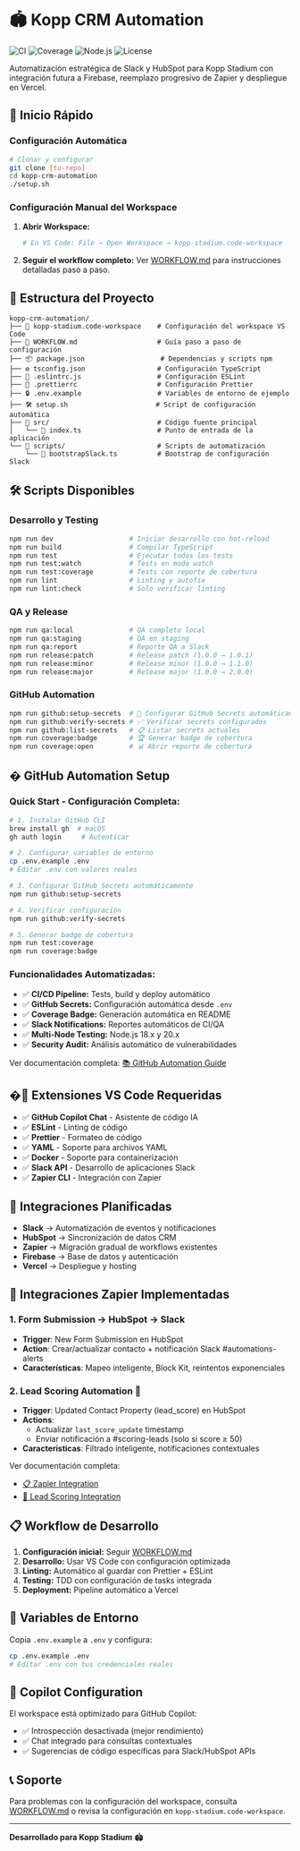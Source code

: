 # 🏟️ Kopp CRM Automation

![CI](https://github.com/kopp-stadium/kopp-crm-automation/workflows/CI%20-%20Continuous%20Integration/badge.svg)
![Coverage](<https://img.shields.io/badge/Coverage-9.56%25-red?style=flat-square![Coverage](https://img.shields.io/badge/Coverage-100%25-brightgreen?style=flat-square&logo=jest)logo=jest>)
![Node.js](https://img.shields.io/badge/Node.js-20.x-green?style=flat-square&logo=node.js)
![License](https://img.shields.io/badge/License-MIT-blue?style=flat-square)

Automatización estratégica de Slack y HubSpot para Kopp Stadium con integración futura a Firebase, reemplazo progresivo de Zapier y despliegue en Vercel.

## 🚀 Inicio Rápido

### Configuración Automática

```bash
# Clonar y configurar
git clone [tu-repo]
cd kopp-crm-automation
./setup.sh
```

### Configuración Manual del Workspace

1. **Abrir Workspace:**

   ```bash
   # En VS Code: File → Open Workspace → kopp-stadium.code-workspace
   ```

2. **Seguir el workflow completo:**
   Ver [WORKFLOW.md](./WORKFLOW.md) para instrucciones detalladas paso a paso.

## 📁 Estructura del Proyecto

```
kopp-crm-automation/
├── 📄 kopp-stadium.code-workspace    # Configuración del workspace VS Code
├── 📄 WORKFLOW.md                    # Guía paso a paso de configuración
├── 📦 package.json                   # Dependencias y scripts npm
├── ⚙️ tsconfig.json                  # Configuración TypeScript
├── 🔧 .eslintrc.js                   # Configuración ESLint
├── 🎨 .prettierrc                    # Configuración Prettier
├── 🔒 .env.example                   # Variables de entorno de ejemplo
├── 🛠️ setup.sh                      # Script de configuración automática
├── 📂 src/                           # Código fuente principal
│   └── 📄 index.ts                   # Punto de entrada de la aplicación
└── 📂 scripts/                       # Scripts de automatización
    └── 📄 bootstrapSlack.ts          # Bootstrap de configuración Slack
```

## 🛠️ Scripts Disponibles

### **Desarrollo y Testing**

```bash
npm run dev                   # Iniciar desarrollo con hot-reload
npm run build                 # Compilar TypeScript
npm run test                  # Ejecutar todos los tests
npm run test:watch            # Tests en modo watch
npm run test:coverage         # Tests con reporte de cobertura
npm run lint                  # Linting y autofix
npm run lint:check            # Solo verificar linting
```

### **QA y Release**

```bash
npm run qa:local              # QA completo local
npm run qa:staging            # QA en staging
npm run qa:report             # Reporte QA a Slack
npm run release:patch         # Release patch (1.0.0 → 1.0.1)
npm run release:minor         # Release minor (1.0.0 → 1.1.0)
npm run release:major         # Release major (1.0.0 → 2.0.0)
```

### **GitHub Automation**

```bash
npm run github:setup-secrets  # 🔑 Configurar GitHub Secrets automáticamente
npm run github:verify-secrets # ✅ Verificar secrets configurados
npm run github:list-secrets   # 📋 Listar secrets actuales
npm run coverage:badge        # 🏆 Generar badge de cobertura
npm run coverage:open         # 📊 Abrir reporte de cobertura
```

## � GitHub Automation Setup

### **Quick Start - Configuración Completa:**

```bash
# 1. Instalar GitHub CLI
brew install gh  # macOS
gh auth login     # Autenticar

# 2. Configurar variables de entorno
cp .env.example .env
# Editar .env con valores reales

# 3. Configurar GitHub Secrets automáticamente
npm run github:setup-secrets

# 4. Verificar configuración
npm run github:verify-secrets

# 5. Generar badge de cobertura
npm run test:coverage
npm run coverage:badge
```

### **Funcionalidades Automatizadas:**

- ✅ **CI/CD Pipeline:** Tests, build y deploy automático
- ✅ **GitHub Secrets:** Configuración automática desde `.env`
- ✅ **Coverage Badge:** Generación automática en README
- ✅ **Slack Notifications:** Reportes automáticos de CI/QA
- ✅ **Multi-Node Testing:** Node.js 18.x y 20.x
- ✅ **Security Audit:** Análisis automático de vulnerabilidades

Ver documentación completa: [📚 GitHub Automation Guide](./docs/GITHUB-AUTOMATION-GUIDE.md)

## �🔧 Extensiones VS Code Requeridas

- ✅ **GitHub Copilot Chat** - Asistente de código IA
- ✅ **ESLint** - Linting de código
- ✅ **Prettier** - Formateo de código
- ✅ **YAML** - Soporte para archivos YAML
- ✅ **Docker** - Soporte para containerización
- ✅ **Slack API** - Desarrollo de aplicaciones Slack
- ✅ **Zapier CLI** - Integración con Zapier

## 🔗 Integraciones Planificadas

- **Slack** → Automatización de eventos y notificaciones
- **HubSpot** → Sincronización de datos CRM
- **Zapier** → Migración gradual de workflows existentes
- **Firebase** → Base de datos y autenticación
- **Vercel** → Despliegue y hosting

## 🔧 Integraciones Zapier Implementadas

### 1. Form Submission → HubSpot → Slack

- **Trigger**: New Form Submission en HubSpot
- **Action**: Crear/actualizar contacto + notificación Slack #automations-alerts
- **Características**: Mapeo inteligente, Block Kit, reintentos exponenciales

### 2. Lead Scoring Automation 🎯

- **Trigger**: Updated Contact Property (lead_score) en HubSpot
- **Actions**:
  - Actualizar `last_score_update` timestamp
  - Enviar notificación a #scoring-leads (solo si score ≥ 50)
- **Características**: Filtrado inteligente, notificaciones contextuales

Ver documentación completa:

- [📋 Zapier Integration](./docs/ZAPIER_INTEGRATION.md)
- [🎯 Lead Scoring Integration](./docs/LEAD_SCORING_INTEGRATION.md)

## 📋 Workflow de Desarrollo

1. **Configuración inicial:** Seguir [WORKFLOW.md](./WORKFLOW.md)
2. **Desarrollo:** Usar VS Code con configuración optimizada
3. **Linting:** Automático al guardar con Prettier + ESLint
4. **Testing:** TDD con configuración de tasks integrada
5. **Deployment:** Pipeline automático a Vercel

## 🔐 Variables de Entorno

Copia `.env.example` a `.env` y configura:

```bash
cp .env.example .env
# Editar .env con tus credenciales reales
```

## 🤖 Copilot Configuration

El workspace está optimizado para GitHub Copilot:

- ✅ Introspección desactivada (mejor rendimiento)
- ✅ Chat integrado para consultas contextuales
- ✅ Sugerencias de código específicas para Slack/HubSpot APIs

## 📞 Soporte

Para problemas con la configuración del workspace, consulta [WORKFLOW.md](./WORKFLOW.md) o revisa la configuración en `kopp-stadium.code-workspace`.

---

**Desarrollado para Kopp Stadium** 🏟️

